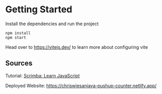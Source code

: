 # Getting Started

Install the dependencies and run the project

```
npm install
npm start
```

Head over to https://vitejs.dev/ to learn more about configuring vite

## Sources

Tutorial: [Scrimba: Learn JavaScript](https://scrimba.com/learn-javascript-c0v)

Deployed Website: https://chriswiesanjaya-pushup-counter.netlify.app/
